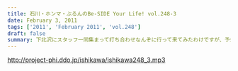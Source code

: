 ```yaml
---
title: 石川・ホンマ・ぶるんのBe-SIDE Your Life! vol.248-3
date: February 3, 2011
tags: ['2011', 'February 2011', 'vol.248']
draft: false
summary: 下北沢にスタッフ一同集まって打ち合わせなんぞに行って来てみたわけですが、予想以上の「コンパクトさ」～～～今回はお客さんとの距離近っ！！！といったところです。来れない人も、配信できる部分は例によってする予定っすよ～NAMAE
---
```


http://project-phi.ddo.jp/ishikawa/ishikawa248_3.mp3